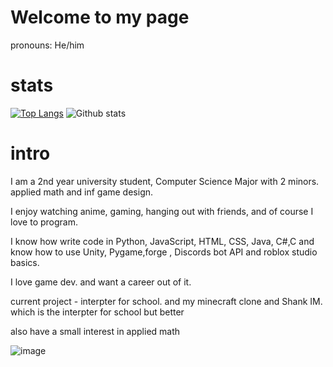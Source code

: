 # Welcome to my page

pronouns: He/him

# stats

[![Top Langs](https://github-readme-stats.vercel.app/api/top-langs/?username=TheoW03&theme=cobalt&layout=compact)](https://github.com/anuraghazra/github-readme-stats)
![Github stats](https://github-readme-stats.vercel.app/api?username=TheoW03&theme=cobalt&show_icons=true&count_private=true)

# intro

I am a 2nd year university student, Computer Science Major with 2 minors. applied math and inf game design. 

I enjoy watching anime, gaming, hanging out with friends, and of course I love to program.

I know how write code in Python, JavaScript, HTML, CSS, Java, C#,C and know how to use Unity, Pygame,forge , Discords bot API and roblox studio basics. 

I love game dev. and want a career out of it.

current project - interpter for school. and my minecraft clone and Shank IM. which is the interpter for school but better

also have a small interest in applied math

![image](https://user-images.githubusercontent.com/95878514/197635382-bdacf12d-91d7-4274-9905-029591587b65.png)
